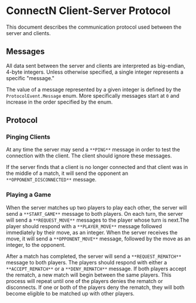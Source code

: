 # ConnectN Client-Server Protocol
This document describes the communication protocol used between the server and
clients.

## Messages
All data sent between the server and clients are interpreted as big-endian, 
4-byte integers. Unless otherwise specified, a single integer represents a
specific "message."

The value of a message represented by a given integer is defined by the
`ProtocolEvent.Message` enum. More specifically messages start at `0` and
increase in the order specified by the enum.

## Protocol
### Pinging Clients
At any time the server may send a `**PING**` message in order to test
the connection with the client. The client should ignore these messages.

If the server finds that a client is no longer connected and that client
was in the middle of a match, it will send the opponent an
`**OPPONENT_DISCONNECTED**` message.

### Playing a Game
When the server matches up two players to play each other, the server 
will send a `**START_GAME**` message to both players. On each turn, the
server will send a `**REQUEST_MOVE**` messages to the player whose turn
is next.The player should respond with a `**PLAYER_MOVE**` message 
followed immediately by their move, as an integer. When the server 
receives the move, it will send a `**OPPONENT_MOVE**` message, followed
by the move as an integer, to the opponent.

After a match has completed, the server will send a 
`**REQUEST_REMATCH**` message to both players. The players should 
respond with either a `**ACCEPT_REMATCH**` or a `**DENY_REMATCH**`
message. If both players accept the rematch, a new match will begin 
between the same players. This process will repeat until one of the 
players denies the rematch or disconnects. If one or both of the players deny
the rematch, they will both become eligible to be matched up with other players.
